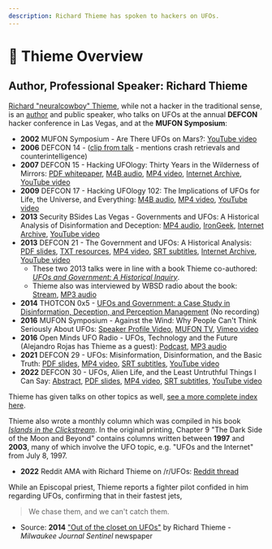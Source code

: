```yaml
---
description: Richard Thieme has spoken to hackers on UFOs.
---
```


# 📖 Thieme Overview

## **Author, Professional Speaker: Richard Thieme**

[Richard "neuralcowboy" Thieme](https://en.wikipedia.org/wiki/Richard\_Thieme), while not a hacker in the traditional sense, is an [author](http://thiemeworks.com) and public speaker, who talks on UFOs at the annual **DEFCON** hacker conference in Las Vegas, and at the **MUFON Symposium**:

* **2002** MUFON Symposium - Are There UFOs on Mars?: [YouTube video](https://youtu.be/uwR4iAlMA0s)
* **2006** DEFCON 14 - ([clip from talk](https://v.redd.it/fix3oedam2b91) - mentions crash retrievals and counterintelligence)
* **2007** DEFCON 15 - Hacking UFOlogy: Thirty Years in the Wilderness of Mirrors: [PDF whitepaper](https://defcon.org/images/defcon-15/dc15-presentations/Thieme/Whitepaper/dc-15-thieme-WP.pdf), [M4B audio](https://media.defcon.org/DEF%20CON%2015/DEF%20CON%2015%20audio/DEF%20CON%2015%20Hacking%20Conference%20Presentation%20By%20Richard%20Theime%20-%20Hacking%20UFOlogy%20-%20Audio.m4b), [MP4 video](https://media.defcon.org/DEF%20CON%2015/DEF%20CON%2015%20video/DEF%20CON%2015%20-%20Richard%20Theime%20-%20Hacking%20UFOlogy%20-%20Video.mp4), [Internet Archive](https://archive.org/details/youtube-UaYFkKYzE7Q), [YouTube video](https://www.youtube.com/watch?v=XZkol9q6i5Q) &#x20;
* **2009** DEFCON 17 - Hacking UFOlogy 102: The Implications of UFOs for Life, the Universe, and Everything: [M4B audio](https://media.defcon.org/DEF%20CON%2017/DEF%20CON%2017%20audio/DEF%20CON%2017%20-%20Richard%20Thieme%20-%20Hacking%20UFOlogy%20102%20The%20Implications%20of%20UFOs%20for%20Life%20the%20Universe%20and%20Everything%20-%20Audio.m4b), [MP4 video](https://media.defcon.org/DEF%20CON%2017/DEF%20CON%2017%20video/DEF%20CON%2017%20-%20Richard%20Thieme%20-%20Hacking%20UFOlogy%20102%20The%20Implications%20of%20UFOs%20for%20Life%20the%20Universe%20and%20Everything%20-%20Video.mp4), [YouTube video](https://www.youtube.com/watch?v=dHPAa-Ocq9s) &#x20;
* **2013** Security BSides Las Vegas - Governments and UFOs: A Historical Analysis of Disinformation and Deception: [MP4 audio](https://infocon.org/cons/Security%20BSides/BSides%20Las%20Vegas/BSides%20Las%20Vegas%202013/Governments%20and%20UFOs%20A%20Historical%20Analysis%20of%20Disinformation%20and%20Deception%20R.mp4), [IronGeek](http://www.irongeek.com/i.php?page=videos/bsideslasvegas2013/1-2-7-governments-and-ufos-a-historical-analysis-of-disinformation-and-deception-richard-thieme), [Internet Archive](https://archive.org/details/bsideslv2013/Bsideslv2013-1-2-7GovernmentsAndUfosAHistoricalAnalysisOfDisinformationAndDeception-RichardThieme.avi), [YouTube video](https://www.youtube.com/watch?v=TKa356BIQV8) &#x20;
* **2013** DEFCON 21 - The Government and UFOs: A Historical Analysis: [PDF slides](https://media.defcon.org/DEF%20CON%2021/DEF%20CON%2021%20presentations/DEF%20CON%2021%20-%20Richard-Thieme-UFOs-and-Govt.pdf), [TXT resources](https://media.defcon.org/DEF%20CON%2021/DEF%20CON%2021%20presentations/DEF%20CON%2021%20-%20Richard%20Thieme-UFOs-and-Govt-Resources.txt), [MP4 video](https://media.defcon.org/DEF%20CON%2021/DEF%20CON%2021%20video%20and%20slides/DEF%20CON%2021%20-%20Richard%20Thieme%20-%20The%20Government%20and%20UFOs%20A%20Historical%20Analysis%20-%20Video%20and%20Slides.mp4), [SRT subtitles](https://media.defcon.org/DEF%20CON%2021/DEF%20CON%2021%20video%20and%20slides/DEF%20CON%2021%20-%20Richard%20Thieme%20-%20The%20Government%20and%20UFOs%20A%20Historical%20Analysis%20-%20Video%20and%20Slides.srt), [Internet Archive](https://archive.org/details/youtube-r8k5kGbCR0M), [YouTube video](https://www.youtube.com/watch?v=r8k5kGbCR0M) &#x20;
  * These two 2013 talks were in line with a book Thieme co-authored: [_UFOs and Government: A Historical Inquiry_](https://thiemeworks.com/words/books/ufos-and-government-a-historical-inquiry/). &#x20;
  * Thieme also was interviewed by WBSD radio about the book: [Stream](https://thiemeworks.com/podcasts/wbsd-radio-interview-on-ufo-and-government/), [MP3 audio](https://thiemeworks.com/uploads/richard-thieme-wbsd-radio-interview.mp3)
* **2014** THOTCON 0x5 - [UFOs and Government: a Case Study in Disinformation, Deception, and Perception Management](https://infocondb.org/con/thotcon/thotcon-0x5/ufos-and-government-a-case-study-in-disinformation-deception-and-perception-management) (No recording)
* **2016** MUFON Symposium - Against the Wind: Why People Can't Think Seriously About UFOs: [Speaker Profile Video](https://www.youtube.com/watch?v=yVyuCAOSIMM), [MUFON TV](https://mufontelevision.com/mufon-2016-symposium/?vimeography\_gallery=18\&vimeography\_video=195010507), [Vimeo video](https://player.vimeo.com/video/195010507) &#x20;
* **2016** Open Minds UFO Radio - UFOs, Technology and the Future (Alejandro Rojas has Thieme as a guest): [Podcast](https://rojasreport.podbean.com/e/richard-thieme-ufos-technology-and-the-future/), [MP3 audio](https://mcdn.podbean.com/mf/download/9hnh1t/ufo\_radio\_2016\_12\_14\_richard-thieme-ufos-technology-and-the-future.mp3)
* **2021** DEFCON 29 - UFOs: Misinformation, Disinformation, and the Basic Truth: [PDF slides](https://media.defcon.org/DEF%20CON%2029/DEF%20CON%2029%20presentations/Richard%20Thieme%20AKA%20neuralcowbo%20-%20UFOs%20-%20%20Misinformation%2C%20Disinformation%2C%20and%20the%20Basic%20Truth.pdf), [MP4 video](https://media.defcon.org/DEF%20CON%2029/DEF%20CON%2029%20video%20and%20slides/DEF%20CON%2029%20-%20Richard%20Thieme%20AKA%20neuralcowboy%20-%20UFOs%20-%20Misinformation%2C%20Disinformation%2C%20and%20the%20Basic%20Truth.mp4), [SRT subtitles](https://media.defcon.org/DEF%20CON%2029/DEF%20CON%2029%20video%20and%20slides/DEF%20CON%2029%20-%20Richard%20Thieme%20AKA%20neuralcowboy%20-%20UFOs%20-%20Misinformation%2C%20Disinformation%2C%20and%20the%20Basic%20Truth.srt), [YouTube video](https://www.youtube.com/watch?v=mExktWB0qz4) &#x20;
* **2022** DEFCON 30 - UFOs, Alien Life, and the Least Untruthful Things I Can Say: [Abstract](https://forum.defcon.org/node/242199), [PDF slides](https://media.defcon.org/DEF%20CON%2030/DEF%20CON%2030%20presentations/Richard%20Thieme%20-%20UFOs%20Alien%20Life%20and%20the%20Least%20Untruthful%20Things%20I%20Can%20Say.pdf), [MP4 video](https://infocon.org/cons/DEF%20CON/DEF%20CON%2030/DEF%20CON%2030%20video%20and%20slides/DEF%20CON%2030%20-%20Richard%20Thieme%20-%20UFOs%2C%20Alien%20Life%2C%20and%20the%20Least%20Untruthful%20Things%20I%20Can%20Say.mp4), [SRT subtitles](https://infocon.org/cons/DEF%20CON/DEF%20CON%2030/DEF%20CON%2030%20video%20and%20slides/DEF%20CON%2030%20-%20Richard%20Thieme%20-%20UFOs%2C%20Alien%20Life%2C%20and%20the%20Least%20Untruthful%20Things%20I%20Can%20Say.srt), [YouTube video](https://www.youtube.com/watch?v=VWu14-EfucI) &#x20;

Thieme has given talks on other topics as well, [see a more complete index here](https://infocondb.org/presenter/richard-thieme-neuralcowboy).

Thieme also wrote a monthly column which was compiled in his book [_Islands in the Clickstream_](https://thiemeworks.com/words/islands-in-the-clickstream/). In the original printing, Chapter 9 "The Dark Side of the Moon and Beyond" contains columns written between **1997** and **2003**, many of which involve the UFO topic, e.g. "UFOs and the Internet" from July 8, 1997.

* **2022** Reddit AMA with Richard Thieme on /r/UFOs: [Reddit thread](https://old.reddit.com/r/UFOs/comments/zi1x42/hi\_im\_richard\_thieme\_ama\_about\_ufos/)

While an Episcopal priest, Thieme reports a fighter pilot confided in him regarding UFOs, confirming that in their fastest jets,

> We chase them, and we can't catch them.

* Source: **2014** ["Out of the closet on UFOs"](https://archive.jsonline.com/news/opinion/out-of-the-closet-on-ufos-b99203753z1-245623181.html/) by Richard Thieme - _Milwaukee Journal Sentinel_ newspaper
